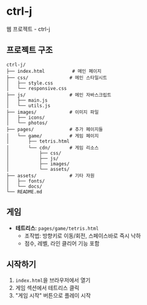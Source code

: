 # ctrl-j

웹 프로젝트 - ctrl-j

## 프로젝트 구조
```
ctrl-j/
├── index.html          # 메인 페이지
├── css/               # 메인 스타일시트
│   ├── style.css
│   └── responsive.css
├── js/                # 메인 자바스크립트
│   ├── main.js
│   └── utils.js
├── images/            # 이미지 파일
│   ├── icons/
│   └── photos/
├── pages/             # 추가 페이지들
│   └── game/          # 게임 페이지
│       ├── tetris.html
│       └── cdn/       # 게임 리소스
│           ├── css/
│           ├── js/
│           ├── images/
│           └── assets/
├── assets/            # 기타 자원
│   ├── fonts/
│   └── docs/
└── README.md
```

## 게임
- **테트리스**: `pages/game/tetris.html`
  - 조작법: 방향키로 이동/회전, 스페이스바로 즉시 낙하
  - 점수, 레벨, 라인 클리어 기능 포함

## 시작하기
1. `index.html`을 브라우저에서 열기
2. 게임 섹션에서 테트리스 클릭
3. "게임 시작" 버튼으로 플레이 시작
